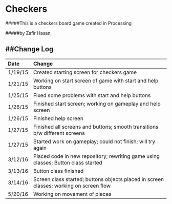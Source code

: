 # Checkers
#####This is a checkers board game created in Processing

#####by Zafir Hasan

##Change Log
----------
| Date    | Change                 |
|:--------|:-----------------------|
| 1/19/15 | Created starting screen for checkers game|
| 1/21/15 | Working on start screen of game with start and help buttons| 
| 1/25/15 | Fixed some problems with start and help buttons|
| 1/26/15 | Finished start screen; working on gameplay and help screen|
| 1/26/15 | Finished help screen|
| 1/27/15 | Finished all screens and buttons; smooth transitions b/w different screens|
| 1/27/15 | Started work on gameplay; could not finish; will try again|
| 3/12/16 | Placed code in new repository; rewriting game using classes; Button class started|
| 3/13/16 | Button class finished|
| 3/14/16 | Screen class started; buttons objects placed in screen classes; working on screen flow|
| 5/20/16 | Working on movement of pieces|




